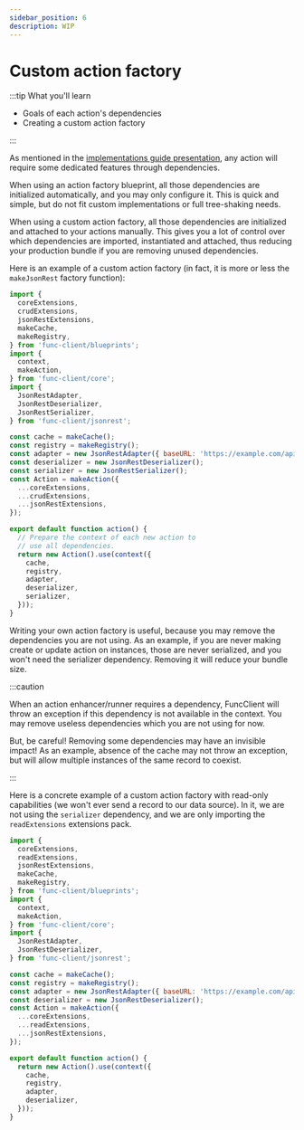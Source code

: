 ```yaml
---
sidebar_position: 6
description: WIP
---
```


# Custom action factory

:::tip What you'll learn

- Goals of each action's dependencies
- Creating a custom action factory

:::

As mentioned in the
[implementations guide presentation](/docs/implementations/presentation),
any action will require some dedicated features through dependencies.

When using an action factory blueprint, all those dependencies are initialized
automatically, and you may only configure it. This is quick and simple,
but do not fit custom implementations or full tree-shaking needs.

When using a custom action factory, all those dependencies are initialized and
attached to your actions manually. This gives you a lot of control over which
dependencies are imported, instantiated and attached, thus reducing your
production bundle if you are removing unused dependencies.

Here is an example of a custom action factory (in fact, it is more or less
the `makeJsonRest` factory function):

```javascript title="action.js"
import {
  coreExtensions,
  crudExtensions,
  jsonRestExtensions,
  makeCache,
  makeRegistry,
} from 'func-client/blueprints';
import {
  context,
  makeAction,
} from 'func-client/core';
import {
  JsonRestAdapter,
  JsonRestDeserializer,
  JsonRestSerializer,
} from 'func-client/jsonrest';

const cache = makeCache();
const registry = makeRegistry();
const adapter = new JsonRestAdapter({ baseURL: 'https://example.com/api' });
const deserializer = new JsonRestDeserializer();
const serializer = new JsonRestSerializer();
const Action = makeAction({
  ...coreExtensions,
  ...crudExtensions,
  ...jsonRestExtensions,
});

export default function action() {
  // Prepare the context of each new action to
  // use all dependencies.
  return new Action().use(context({
    cache,
    registry,
    adapter,
    deserializer,
    serializer,
  }));
}
```

Writing your own action factory is useful, because you may remove the
dependencies you are not using. As an example, if you are never making create or
update action on instances, those are never serialized, and you won't need the
serializer dependency. Removing it will reduce your bundle size.

:::caution

When an action enhancer/runner requires a dependency, FuncClient will throw an
exception if this dependency is not available in the context. You may remove
useless dependencies which you are not using for now.

But, be careful! Removing some dependencies may have an invisible impact! As an
example, absence of the cache may not throw an exception, but will allow
multiple instances of the same record to coexist.

:::

Here is a concrete example of a custom action factory with read-only
capabilities (we won't ever send a record to our data source). In it, we are not
using the `serializer` dependency, and we are only importing
the `readExtensions` extensions pack.

```javascript title="action.js"
import {
  coreExtensions,
  readExtensions,
  jsonRestExtensions,
  makeCache,
  makeRegistry,
} from 'func-client/blueprints';
import {
  context,
  makeAction,
} from 'func-client/core';
import {
  JsonRestAdapter,
  JsonRestDeserializer,
} from 'func-client/jsonrest';

const cache = makeCache();
const registry = makeRegistry();
const adapter = new JsonRestAdapter({ baseURL: 'https://example.com/api' });
const deserializer = new JsonRestDeserializer();
const Action = makeAction({
  ...coreExtensions,
  ...readExtensions,
  ...jsonRestExtensions,
});

export default function action() {
  return new Action().use(context({
    cache,
    registry,
    adapter,
    deserializer,
  }));
}
```
